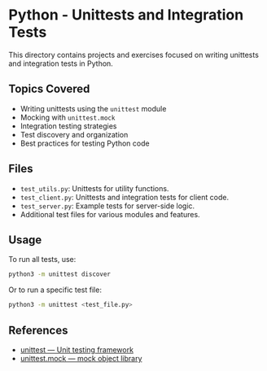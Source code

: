 # Python - Unittests and Integration Tests

This directory contains projects and exercises focused on writing unittests and integration tests in Python.

## Topics Covered

- Writing unittests using the `unittest` module
- Mocking with `unittest.mock`
- Integration testing strategies
- Test discovery and organization
- Best practices for testing Python code

## Files

- `test_utils.py`: Unittests for utility functions.
- `test_client.py`: Unittests and integration tests for client code.
- `test_server.py`: Example tests for server-side logic.
- Additional test files for various modules and features.

## Usage

To run all tests, use:

```bash
python3 -m unittest discover
```

Or to run a specific test file:

```bash
python3 -m unittest <test_file.py>
```

## References

- [unittest — Unit testing framework](https://docs.python.org/3/library/unittest.html)
- [unittest.mock — mock object library](https://docs.python.org/3/library/unittest.mock.html)
